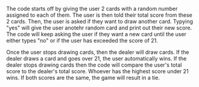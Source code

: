 The code starts off by giving the user 2 cards with a random number assigned to each of them. The user is then told their total score from these 2 cards. Then, the user is asked if
they want to draw another card. Typying "yes" will give the user anotehr random card and print out their new score. The code will keep asking the user if they want a new card until the 
user either types "no" or if the user has exceeded the score of 21. 

Once the user stops drawing cards, then the dealer will draw cards. If the dealer draws a card and goes over 21, the user automatically wins. 
If the dealer stops drawing cards then the code will compare the user's total score to the dealer's total score. Whoever has the highest score under 21 wins.
If both scores are the same, the game will result in a tie.
